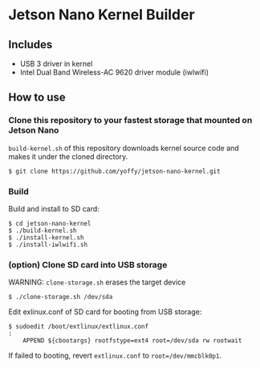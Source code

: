 # Jetson Nano Kernel Builder

## Includes

* USB 3 driver in kernel
* Intel Dual Band Wireless-AC 9620 driver module (iwlwifi)

## How to use

### Clone this repository to your fastest storage that mounted on Jetson Nano

`build-kernel.sh` of this repository downloads kernel source code and makes it under the cloned directory.

```
$ git clone https://github.com/yoffy/jetson-nano-kernel.git
```

### Build

Build and install to SD card:

```
$ cd jetson-nano-kernel
$ ./build-kernel.sh
$ ./install-kernel.sh
$ ./install-iwlwifi.sh
```

### (option) Clone SD card into USB storage

WARNING: `clone-storage.sh` erases the target device

```
$ ./clone-storage.sh /dev/sda
```

Edit exlinux.conf of SD card for booting from USB storage:

```
$ sudoedit /boot/extlinux/extlinux.conf
:
	APPEND ${cbootargs} rootfstype=ext4 root=/dev/sda rw rootwait
```

If failed to booting, revert `extlinux.conf` to `root=/dev/mmcblk0p1`.
